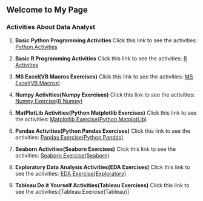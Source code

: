 ## Welcome to My Page

### Activities About Data Analyst

1. **Basic Python Programming Activities** Click this link to see the activities: [Python Activities](https://github.com/Gemar30/Python_Activities)
  
2. **Basic R Programming Activities** Click this link to see the activities: [R Activities](https://github.com/Gemar30/R_Activities)

3. **MS Excel(VB Macros Exercises)** Click this link to see the activities: [MS Excel(VB Macros)](https://github.com/Gemar30/MS_Excel_Activities)

4. **Numpy Activities(Numpy Exercises)** Click this link to see the activities: [Numpy Exercise(R Numpy)](https://github.com/Gemar30/Numpy_Activities)

5. **MatPlotLib Activities(Python Matplotlib Exercises)** Click this link to see the activities: [Matplotlib Exercise(Python MatplotLib)](https://github.com/Gemar30/matPlotLobActivities)

6. **Pandas Activities(Python Pandas Exercises)** Click this link to see the activities: [Pandas Exercise(Python Pandas)](https://github.com/Gemar30/Pandas_Activities)

7. **Seaborn Activities(Seaborn Exercises)** Click this link to see the activities: [Seaborn Exercise(Seaborn)](https://github.com/Gemar30/Seaborn_Act)

8. **Exploratory Data Analysis Activities(EDA Exercises)** Click this link to see the activities: [EDA Exercise(Exploratory)](https://github.com/Gemar30/EDA_Activities)

9. **Tableau Do it Yourself Activities(Tableau Exercises)** Click this link to see the activities:[Tableau Exercise(Tableau)]










